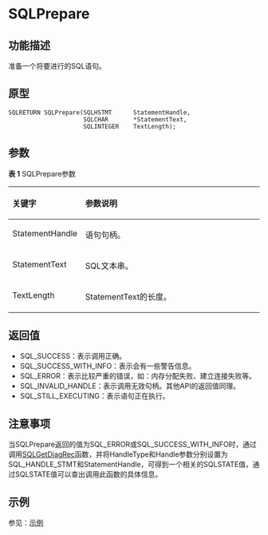# SQLPrepare

## 功能描述<a name="zh-cn_topic_0238272898_zh-cn_topic_0237120428_zh-cn_topic_0059779125_s0d00013620f7443fb1bb6deca04314c8"></a>

准备一个将要进行的SQL语句。

## 原型<a name="zh-cn_topic_0238272898_zh-cn_topic_0237120428_zh-cn_topic_0059779125_s195bb50934b04608b371fd8329ab099b"></a>

```
SQLRETURN SQLPrepare(SQLHSTMT      StatementHandle,    
                     SQLCHAR       *StatementText,     
                     SQLINTEGER    TextLength);
```

## 参数<a name="zh-cn_topic_0238272898_zh-cn_topic_0237120428_zh-cn_topic_0059779125_s258e6631a7e74be6a4c3afe4dcc3bbc0"></a>

**表 1**  SQLPrepare参数

<a name="zh-cn_topic_0238272898_zh-cn_topic_0237120428_zh-cn_topic_0059779125_t33ff90a7a6b74897ab86f9751d4c5275"></a>
<table><thead align="left"><tr id="zh-cn_topic_0238272898_zh-cn_topic_0237120428_zh-cn_topic_0059779125_rc5971abfc7ad454b82d4ec1fa4a5a3d2"><th class="cellrowborder" valign="top" width="23.27%" id="mcps1.2.3.1.1"><p id="zh-cn_topic_0238272898_zh-cn_topic_0237120428_zh-cn_topic_0059779125_a99b3a615915a4e6fadf9098f3ca827f3"><a name="zh-cn_topic_0238272898_zh-cn_topic_0237120428_zh-cn_topic_0059779125_a99b3a615915a4e6fadf9098f3ca827f3"></a><a name="zh-cn_topic_0238272898_zh-cn_topic_0237120428_zh-cn_topic_0059779125_a99b3a615915a4e6fadf9098f3ca827f3"></a><strong id="zh-cn_topic_0238272898_zh-cn_topic_0237120428_zh-cn_topic_0059779125_a6a69571d09d44f4f925ba0681ef0ee34"><a name="zh-cn_topic_0238272898_zh-cn_topic_0237120428_zh-cn_topic_0059779125_a6a69571d09d44f4f925ba0681ef0ee34"></a><a name="zh-cn_topic_0238272898_zh-cn_topic_0237120428_zh-cn_topic_0059779125_a6a69571d09d44f4f925ba0681ef0ee34"></a>关键字</strong></p>
</th>
<th class="cellrowborder" valign="top" width="76.73%" id="mcps1.2.3.1.2"><p id="zh-cn_topic_0238272898_zh-cn_topic_0237120428_zh-cn_topic_0059779125_a76ec10478d09482189849545c24624e7"><a name="zh-cn_topic_0238272898_zh-cn_topic_0237120428_zh-cn_topic_0059779125_a76ec10478d09482189849545c24624e7"></a><a name="zh-cn_topic_0238272898_zh-cn_topic_0237120428_zh-cn_topic_0059779125_a76ec10478d09482189849545c24624e7"></a><strong id="zh-cn_topic_0238272898_zh-cn_topic_0237120428_zh-cn_topic_0059779125_ac70d7a582bc74080bf82d7b324923371"><a name="zh-cn_topic_0238272898_zh-cn_topic_0237120428_zh-cn_topic_0059779125_ac70d7a582bc74080bf82d7b324923371"></a><a name="zh-cn_topic_0238272898_zh-cn_topic_0237120428_zh-cn_topic_0059779125_ac70d7a582bc74080bf82d7b324923371"></a>参数说明</strong></p>
</th>
</tr>
</thead>
<tbody><tr id="zh-cn_topic_0238272898_zh-cn_topic_0237120428_zh-cn_topic_0059779125_r1efc1d51b2d142d4822ebd4a97c02217"><td class="cellrowborder" valign="top" width="23.27%" headers="mcps1.2.3.1.1 "><p id="zh-cn_topic_0238272898_zh-cn_topic_0237120428_zh-cn_topic_0059779125_a9e4c5c491a90471bacc88a38be62bde1"><a name="zh-cn_topic_0238272898_zh-cn_topic_0237120428_zh-cn_topic_0059779125_a9e4c5c491a90471bacc88a38be62bde1"></a><a name="zh-cn_topic_0238272898_zh-cn_topic_0237120428_zh-cn_topic_0059779125_a9e4c5c491a90471bacc88a38be62bde1"></a>StatementHandle</p>
</td>
<td class="cellrowborder" valign="top" width="76.73%" headers="mcps1.2.3.1.2 "><p id="zh-cn_topic_0238272898_zh-cn_topic_0237120428_zh-cn_topic_0059779125_ab23b5b1aa19a4cd69b0fa82ee6098ac3"><a name="zh-cn_topic_0238272898_zh-cn_topic_0237120428_zh-cn_topic_0059779125_ab23b5b1aa19a4cd69b0fa82ee6098ac3"></a><a name="zh-cn_topic_0238272898_zh-cn_topic_0237120428_zh-cn_topic_0059779125_ab23b5b1aa19a4cd69b0fa82ee6098ac3"></a>语句句柄。</p>
</td>
</tr>
<tr id="zh-cn_topic_0238272898_zh-cn_topic_0237120428_zh-cn_topic_0059779125_rf6322af53ba14f53adb5cc47a1243cb6"><td class="cellrowborder" valign="top" width="23.27%" headers="mcps1.2.3.1.1 "><p id="zh-cn_topic_0238272898_zh-cn_topic_0237120428_zh-cn_topic_0059779125_a1f11f77d7f3141aca8078f349dcdcfab"><a name="zh-cn_topic_0238272898_zh-cn_topic_0237120428_zh-cn_topic_0059779125_a1f11f77d7f3141aca8078f349dcdcfab"></a><a name="zh-cn_topic_0238272898_zh-cn_topic_0237120428_zh-cn_topic_0059779125_a1f11f77d7f3141aca8078f349dcdcfab"></a>StatementText</p>
</td>
<td class="cellrowborder" valign="top" width="76.73%" headers="mcps1.2.3.1.2 "><p id="zh-cn_topic_0238272898_zh-cn_topic_0237120428_zh-cn_topic_0059779125_ad725bfcd68d64d5287f3e274ae3de05a"><a name="zh-cn_topic_0238272898_zh-cn_topic_0237120428_zh-cn_topic_0059779125_ad725bfcd68d64d5287f3e274ae3de05a"></a><a name="zh-cn_topic_0238272898_zh-cn_topic_0237120428_zh-cn_topic_0059779125_ad725bfcd68d64d5287f3e274ae3de05a"></a>SQL文本串。</p>
</td>
</tr>
<tr id="zh-cn_topic_0238272898_zh-cn_topic_0237120428_zh-cn_topic_0059779125_r1167733a8d244dd28c8d61dca7701b63"><td class="cellrowborder" valign="top" width="23.27%" headers="mcps1.2.3.1.1 "><p id="zh-cn_topic_0238272898_zh-cn_topic_0237120428_zh-cn_topic_0059779125_aee502ca862d84f32b75cd44346fccb7e"><a name="zh-cn_topic_0238272898_zh-cn_topic_0237120428_zh-cn_topic_0059779125_aee502ca862d84f32b75cd44346fccb7e"></a><a name="zh-cn_topic_0238272898_zh-cn_topic_0237120428_zh-cn_topic_0059779125_aee502ca862d84f32b75cd44346fccb7e"></a>TextLength</p>
</td>
<td class="cellrowborder" valign="top" width="76.73%" headers="mcps1.2.3.1.2 "><p id="zh-cn_topic_0238272898_zh-cn_topic_0237120428_zh-cn_topic_0059779125_a5045345d83a94edaa87388429722a065"><a name="zh-cn_topic_0238272898_zh-cn_topic_0237120428_zh-cn_topic_0059779125_a5045345d83a94edaa87388429722a065"></a><a name="zh-cn_topic_0238272898_zh-cn_topic_0237120428_zh-cn_topic_0059779125_a5045345d83a94edaa87388429722a065"></a>StatementText的长度。</p>
</td>
</tr>
</tbody>
</table>

## 返回值<a name="zh-cn_topic_0238272898_zh-cn_topic_0237120428_zh-cn_topic_0059779125_s5a0422bedc334a4f88a22c60cb4ba293"></a>

-   SQL\_SUCCESS：表示调用正确。
-   SQL\_SUCCESS\_WITH\_INFO：表示会有一些警告信息。
-   SQL\_ERROR：表示比较严重的错误，如：内存分配失败、建立连接失败等。
-   SQL\_INVALID\_HANDLE：表示调用无效句柄。其他API的返回值同理。
-   SQL\_STILL\_EXECUTING：表示语句正在执行。

## 注意事项<a name="zh-cn_topic_0238272898_zh-cn_topic_0237120428_zh-cn_topic_0059779125_sb5b5132a364641b59ecf3f4a0b691616"></a>

当SQLPrepare返回的值为SQL\_ERROR或SQL\_SUCCESS\_WITH\_INFO时，通过调用[SQLGetDiagRec](SQLGetDiagRec.md)函数，并将HandleType和Handle参数分别设置为SQL\_HANDLE\_STMT和StatementHandle，可得到一个相关的SQLSTATE值，通过SQLSTATE值可以查出调用此函数的具体信息。

## 示例<a name="zh-cn_topic_0238272898_zh-cn_topic_0237120428_zh-cn_topic_0059779125_sbf766eb45a5e442094a561b3036a4205"></a>

参见：[示例](示例-2.md)

